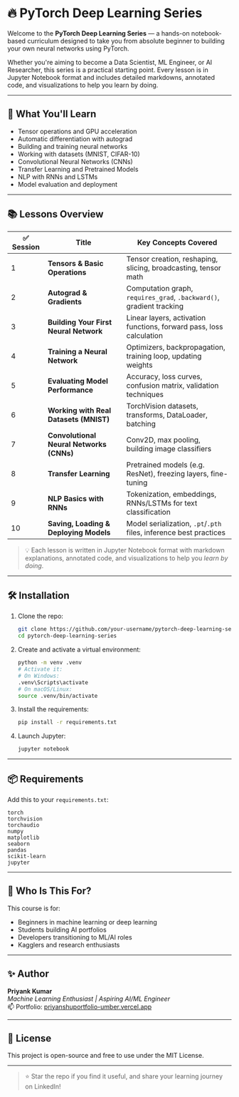 # 🔥 PyTorch Deep Learning Series

Welcome to the **PyTorch Deep Learning Series** — a hands-on notebook-based curriculum designed to take you from absolute beginner to building your own neural networks using PyTorch.

Whether you're aiming to become a Data Scientist, ML Engineer, or AI Researcher, this series is a practical starting point. Every lesson is in Jupyter Notebook format and includes detailed markdowns, annotated code, and visualizations to help you learn by doing.

---

## 🚀 What You'll Learn

- Tensor operations and GPU acceleration
- Automatic differentiation with autograd
- Building and training neural networks
- Working with datasets (MNIST, CIFAR-10)
- Convolutional Neural Networks (CNNs)
- Transfer Learning and Pretrained Models
- NLP with RNNs and LSTMs
- Model evaluation and deployment

---

## 📚 Lessons Overview

| ✅ Session | Title                                      | Key Concepts Covered                                                                 |
|------------|--------------------------------------------|---------------------------------------------------------------------------------------|
| 1          | **Tensors & Basic Operations**             | Tensor creation, reshaping, slicing, broadcasting, tensor math                        |
| 2          | **Autograd & Gradients**                   | Computation graph, `requires_grad`, `.backward()`, gradient tracking                  |
| 3          | **Building Your First Neural Network**     | Linear layers, activation functions, forward pass, loss calculation                   |
| 4          | **Training a Neural Network**              | Optimizers, backpropagation, training loop, updating weights                          |
| 5          | **Evaluating Model Performance**           | Accuracy, loss curves, confusion matrix, validation techniques                        |
| 6          | **Working with Real Datasets (MNIST)**     | TorchVision datasets, transforms, DataLoader, batching                                |
| 7          | **Convolutional Neural Networks (CNNs)**   | Conv2D, max pooling, building image classifiers                                       |
| 8          | **Transfer Learning**                      | Pretrained models (e.g. ResNet), freezing layers, fine-tuning                         |
| 9          | **NLP Basics with RNNs**                   | Tokenization, embeddings, RNNs/LSTMs for text classification                          |
| 10         | **Saving, Loading & Deploying Models**     | Model serialization, `.pt`/`.pth` files, inference best practices                     |

> 💡 Each lesson is written in Jupyter Notebook format with markdown explanations, annotated code, and visualizations to help you *learn by doing*.

---

## 🛠️ Installation

1. Clone the repo:
   ```bash
   git clone https://github.com/your-username/pytorch-deep-learning-series.git
   cd pytorch-deep-learning-series
   ```

2. Create and activate a virtual environment:
   ```bash
   python -m venv .venv
   # Activate it:
   # On Windows:
   .venv\Scripts\activate
   # On macOS/Linux:
   source .venv/bin/activate
   ```

3. Install the requirements:
   ```bash
   pip install -r requirements.txt
   ```

4. Launch Jupyter:
   ```bash
   jupyter notebook
   ```

---

## 📦 Requirements

Add this to your `requirements.txt`:

```
torch
torchvision
torchaudio
numpy
matplotlib
seaborn
pandas
scikit-learn
jupyter
```

---

## 🧠 Who Is This For?

This course is for:

- Beginners in machine learning or deep learning
- Students building AI portfolios
- Developers transitioning to ML/AI roles
- Kagglers and research enthusiasts

---

## ✨ Author

**Priyank Kumar**  
_Machine Learning Enthusiast | Aspiring AI/ML Engineer_  
📫 Portfolio: [priyanshuportfolio-umber.vercel.app](https://priyanshuportfolio-umber.vercel.app)

---

## 📢 License

This project is open-source and free to use under the MIT License.

---

> ⭐ Star the repo if you find it useful, and share your learning journey on LinkedIn!


